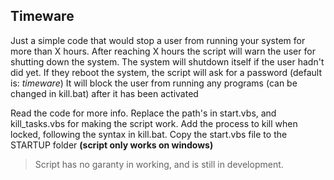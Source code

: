 ## Timeware
Just a simple code that would stop a user from running your system for more than X hours. After reaching X hours the script will warn the user for shutting down the system. The system will shutdown itself if the user hadn't did yet. If they reboot the system, the script will ask for a password (default is: *timeware*) It will block the user from running any programs (can be changed in kill.bat) after it has been activated

Read the code for more info. Replace the path's in start.vbs, and kill_tasks.vbs for making the script work. Add the process to kill when locked, following the syntax in kill.bat. Copy the start.vbs file to the STARTUP folder **(script only works on windows)**


> Script has no garanty in working, and is still in development.
